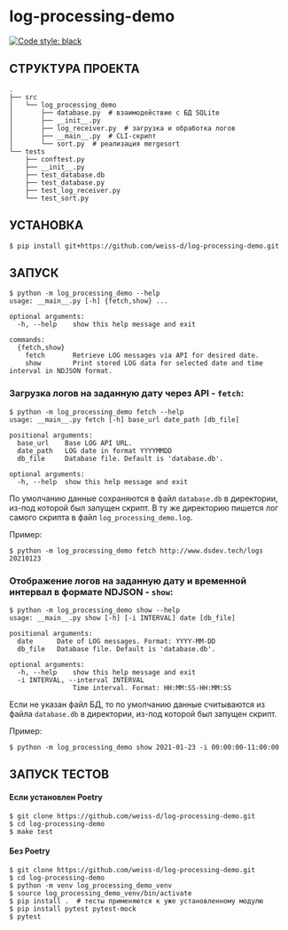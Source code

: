 # log-processing-demo
[![Code style: black](https://img.shields.io/badge/code%20style-black-000000.svg)](https://github.com/psf/black)

## СТРУКТУРА ПРОЕКТА
```shell
.
├── src
│   └── log_processing_demo
│       ├── database.py  # взаимодействие с БД SQLite
│       ├── __init__.py
│       ├── log_receiver.py  # загрузка и обработка логов
│       ├── __main__.py  # CLI-скрипт
│       └── sort.py  # реализация mergesort
└── tests
    ├── conftest.py
    ├── __init__.py
    ├── test_database.db
    ├── test_database.py
    ├── test_log_receiver.py
    └── test_sort.py
```
## УСТАНОВКА
```shell
$ pip install git+https://github.com/weiss-d/log-processing-demo.git
```

## ЗАПУСК

```
$ python -m log_processing_demo --help
usage: __main__.py [-h] {fetch,show} ...

optional arguments:
  -h, --help    show this help message and exit

commands:
  {fetch,show}
    fetch       Retrieve LOG messages via API for desired date.
    show        Print stored LOG data for selected date and time interval in NDJSON format.
```

### Загрузка логов на заданную дату через API - `fetch`:
```
$ python -m log_processing_demo fetch --help
usage: __main__.py fetch [-h] base_url date_path [db_file]

positional arguments:
  base_url    Base LOG API URL.
  date_path   LOG date in format YYYYMMDD
  db_file     Database file. Default is 'database.db'.

optional arguments:
  -h, --help  show this help message and exit

```
По умолчанию данные сохраняются в файл `database.db` в директории, из-под которой был запущен скрипт. В ту же директорию пишется лог самого скрипта в файл `log_processing_demo.log`.


Пример:
```shell
$ python -m log_processing_demo fetch http://www.dsdev.tech/logs 20210123
```

### Отображение логов на заданную дату и временной интервал в формате NDJSON - `show`:
```
$ python -m log_processing_demo show --help
usage: __main__.py show [-h] [-i INTERVAL] date [db_file]

positional arguments:
  date      Date of LOG messages. Format: YYYY-MM-DD
  db_file   Database file. Default is 'database.db'.

optional arguments:
  -h, --help    show this help message and exit
  -i INTERVAL, --interval INTERVAL
                Time interval. Format: HH:MM:SS-HH:MM:SS
```
Если не указан файл БД, то по умолчанию данные считываются из файла `database.db` в директории, из-под которой был запущен скрипт.


Пример:
```shell
$ python -m log_processing_demo show 2021-01-23 -i 00:00:00-11:00:00
```

## ЗАПУСК ТЕСТОВ
#### Если установлен Poetry
```shell
$ git clone https://github.com/weiss-d/log-processing-demo.git
$ cd log-processing-demo
$ make test
```

#### Без Poetry
```shell
$ git clone https://github.com/weiss-d/log-processing-demo.git
$ cd log-processing-demo
$ python -m venv log_processing_demo_venv
$ source log_processing_demo_venv/bin/activate
$ pip install .  # тесты применяются к уже установленному модулю
$ pip install pytest pytest-mock
$ pytest
```

